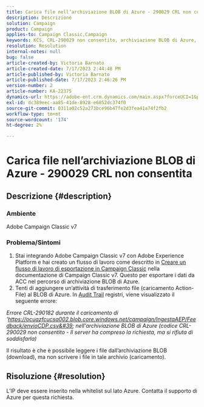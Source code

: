 ```yaml
---
title: Carica file nell’archiviazione BLOB di Azure - 290029 CRL non consentita
description: Descrizione
solution: Campaign
product: Campaign
applies-to: Campaign Classic,Campaign
keywords: KCS, CRL-290029 non consentito, archiviazione BLOB di Azure, Campaign, Campaign Classic, Adobe Experience Platform
resolution: Resolution
internal-notes: null
bug: false
article-created-by: Victoria Barnato
article-created-date: 7/17/2023 2:44:48 PM
article-published-by: Victoria Barnato
article-published-date: 7/17/2023 2:46:26 PM
version-number: 2
article-number: KA-22375
dynamics-url: https://adobe-ent.crm.dynamics.com/main.aspx?forceUCI=1&pagetype=entityrecord&etn=knowledgearticle&id=0e843c74-b024-ee11-9cbe-6045bd006b3d
exl-id: dc389eec-aa85-41de-8928-e6852dc374f0
source-git-commit: 0311a02c52a273bce96b47fe2d3fea41a74f2fb2
workflow-type: tm+mt
source-wordcount: '174'
ht-degree: 2%

---
```


# Carica file nell’archiviazione BLOB di Azure - 290029 CRL non consentita

## Descrizione {#description}


### Ambiente

Adobe Campaign Classic v7

### Problema/Sintomi

1. Stai integrando Adobe Campaign Classic v7 con Adobe Experience Platform e hai creato un flusso di lavoro come descritto in [Creare un flusso di lavoro di esportazione in Campaign Classic](https://experienceleague.adobe.com/docs/campaign-classic/using/integrating-with-adobe-experience-cloud/aep-sources-destinations/export-campaign-data.html?lang=en#create-an-export-workflow-in-campaign-classic) nella documentazione di Campaign Classic v7. Questo per esportare i dati da ACC nel percorso di archiviazione BLOB di Azure.
2. Tenti di aggiungere un’attività di trasferimento file (caricamento Action-File) al BLOB di Azure. In [Audit Trail](https://experienceleague.adobe.com/docs/campaign-classic-learn/tutorials/monitoring/audit-trail.html?lang=en) registri, viene visualizzato il seguente errore:


*Errore CRL-290182 durante il caricamento di &#39;https://ocuazfcucsa002.blob.core.windows.net/campaign/IngestaAEP/Feedback/envioCDP.csv&#39; nell&#39;archiviazione BLOB di Azure (codice CRL-290029 non consentito - Il server ha compreso la richiesta, ma si rifiuta di soddisfarla)*

Il risultato è che è possibile leggere i file dall’archiviazione BLOB (download), ma non scrivere i file in tale archivio (caricamento).


## Risoluzione {#resolution}


L’IP deve essere inserito nella whitelist sul lato Azure. Contatta il supporto di Azure per questa richiesta.
